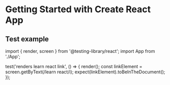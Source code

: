 # Getting Started with Create React App

## Test example
import { render, screen } from '@testing-library/react';
import App from './App';

test('renders learn react link', () => {
   render(<App />);
   const linkElement = screen.getByText(/learn react/i);
   expect(linkElement).toBeInTheDocument();
});